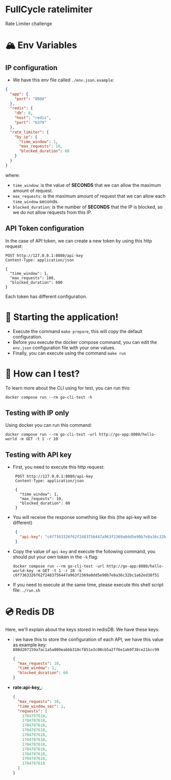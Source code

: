 # FullCycle ratelimiter

Rate Limiter challenge

# 🏔️ Env Variables

## IP configuration

- We have this env file called `./env.json.example`:

```json
{
  "app": {
    "port": "8080"
  },
  "redis": {
    "db": 0,
    "host": "redis",
    "port": "6379"
  },
  "rate_limiter": {
    "by_ip": {
      "time_window": 1,
      "max_requests": 10,
      "blocked_duration": 60
    }
  }
}
```

where:

- `time_window`: is the value of **SECONDS** that we can allow the maximum amount of request.
- `max_requests`: is the maximum amount of request that we can allow each `time_window` seconds.
- `blocked_duration`: is the number of **SECONDS** that the IP is blocked, so we do not allow requests from this IP.

## API Token configuration

In the case of API token, we can create a new token by using this http request:

```http request
POST http://127.0.0.1:8080/api-key
Content-Type: application/json

{
  "time_window": 1,
  "max_requests": 100,
  "blocked_duration": 600
}
```

Each token has different configuration.

# 🚀 Starting the application!

- Execute the command `make prepare`, this will copy the default configuration.
- Before you execute the docker compose command, you can edit the `env.json` configuration file with your onw values.
- Finally, you can execute using the command `make run`

# 🧪 How can I test?

To learn more about the CLI using for test, you can run this:

```shell
docker compose run --rm go-cli-test -h
```

## Testing with IP only

Using docker you can run this command:

```shell
docker compose run --rm go-cli-test -url http://go-app:8080/hello-world -m GET -t 1 -r 10
```

## Testing with API key

- First, you need to execute this http request:
   ```http request
    POST http://127.0.0.1:8080/api-key
    Content-Type: application/json
    
    {
      "time_window": 1,
      "max_requests": 10,
      "blocked_duration": 60
    }
   ```
- You will receive the response something like this (the api-key will be different)
   ```json
    {
      "api-key": "c6f7363326f62f2483756447a963f2369a0dd5e90b7e8a36c32bc1a62ed38f51"
    }
   ```
- Copy the value of `api-key` and execute the following command, you should put your own token in the `-k` flag.
   ```shell
   docker compose run --rm go-cli-test -url http://go-app:8080/hello-world-key -m GET -t 1 -r 10 -k c6f7363326f62f2483756447a963f2369a0dd5e90b7e8a36c32bc1a62ed38f51
   ```

- If you need to execute at the same time, please execute this shell script file: `./run.sh`

# 💿 Redis DB

Here, we'll explain about the keys stored in redisDB. We have these keys:

- **<api-key>**: we have this to store the configuration of each API, we have this value as example
   key: `880d207159a7ac1a5a800eabbb310cf851e3c00cb5a2ff6e1ab9f38ce21bcc99`

  ```json
  {
    "max_requests": 10,
    "time_window": 1,
    "blocked_duration": 60
  }
  ```

- **rate:api-key_<api-key>**:
  
  ```json
  {
    "max_requests": 10,
    "time_window_sec": 1,
    "requests": [
      1704787618,
      1704787618,
      1704787618,
      1704787618,
      1704787618,
      1704787618,
      1704787618,
      1704787618,
      1704787618,
      1704787618,
      1704787618
    ]
  }
  ```
